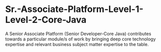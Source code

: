 # Sr.-Associate-Platform-Level-1-Level-2-Core-Java
 A Senior Associate Platform (Senior Developer-Core Java) contributes towards a particular module/s of work by bringing deep core technology expertise and relevant business subject matter expertise to the table. 
